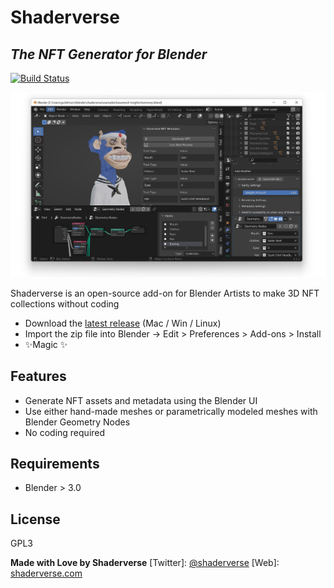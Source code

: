 # Shaderverse
## _The NFT Generator for Blender_


[![Build Status](https://travis-ci.org/joemccann/dillinger.svg?branch=master)](https://app.travis-ci.com/github/shaderverse/shaderverse)

![Shaderverse Demo](./.github/images/harmony-blue-apes.jpg)


Shaderverse is an open-source add-on for Blender Artists to make 3D NFT collections without coding

- Download the [latest release](https://github.com/shaderverse/shaderverse/releases/download/v1.0.11.12/shaderverse-1.0.11.12.zip) (Mac / Win / Linux)
- Import the zip file into Blender -> Edit > Preferences > Add-ons > Install
- ✨Magic ✨

## Features

- Generate NFT assets and metadata using the Blender UI
- Use either hand-made meshes or parametrically modeled meshes with Blender Geometry Nodes
- No coding required


## Requirements
- Blender > 3.0



## License

GPL3

**Made with Love by Shaderverse**
   [Twitter]: [@shaderverse](https://twitter.com/shaderverse)
   [Web]:  [shaderverse.com](https://shaderverse.com)

